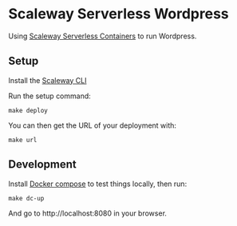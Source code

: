 # Scaleway Serverless Wordpress

Using [Scaleway Serverless Containers](https://www.scaleway.com/en/serverless-containers/) to run Wordpress.

## Setup

Install the [Scaleway CLI](https://github.com/scaleway/scaleway-cli#installation)

Run the setup command:

```
make deploy
```

You can then get the URL of your deployment with:

```
make url
```

## Development

Install [Docker compose](https://docs.docker.com/compose/) to test things locally, then run:

```
make dc-up
```

And go to http://localhost:8080 in your browser.
